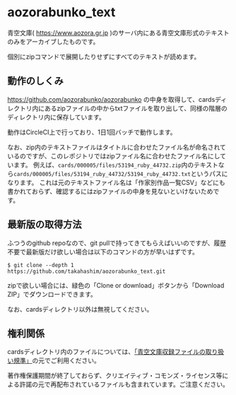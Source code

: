 # aozorabunko_text

青空文庫( https://www.aozora.gr.jp )のサーバ内にある青空文庫形式のテキストのみをアーカイブしたものです。

個別にzipコマンドで展開したりせずにすべてのテキストが読めます。

## 動作のしくみ

https://github.com/aozorabunko/aozorabunko の中身を取得して、cardsディレクトリ内にあるzipファイルの中からtxtファイルを取り出して、同様の階層のディレクトリ内に保存しています。

動作はCircleCI上で行っており、1日1回バッチで動作します。

なお、zip内のテキストファイルはタイトルに合わせたファイル名が命名されているのですが、このレポジトリではzipファイル名に合わせたファイル名にしています。
例えば、`cards/000005/files/53194_ruby_44732.zip`内のテキストなら`cards/000005/files/53194_ruby_44732/53194_ruby_44732.txt`というパスになります。
これは元のテキストファイル名は「作家別作品一覧CSV」などにも書かれておらず、確認するにはzipファイルの中身を見ないといけないためです。

## 最新版の取得方法

ふつうのgithub repoなので、git pullで持ってきてもらえばいいのですが、履歴不要で最新版だけ欲しい場合は以下のコマンドの方が早いはずです。

```console
$ git clone --depth 1 https://github.com/takahashim/aozorabunko_text.git
```

zipで欲しい場合には、緑色の「Clone or download」ボタンから「Download ZIP」でダウンロードできます。

なお、cardsディレクトリ以外は無視してください。

## 権利関係

cardsディレクトリ内のファイルについては、[「青空文庫収録ファイルの取り扱い規準」](https://www.aozora.gr.jp/guide/kijyunn.html)の元でご利用ください。

著作権保護期間が終了しておらず、クリエイティブ・コモンズ・ライセンス等による許諾の元で再配布されているファイルも含まれています。ご注意ください。
